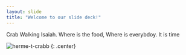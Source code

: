 ```yaml
---
layout: slide
title: "Welcome to our slide deck!"
---
```


Crab Walking Isaiah.  Where is the food,  Where is everybdoy.  It is time

![herme-t-crabb](https://octodex.github.com/images/herme-t-crabb.png)
{: .center}
